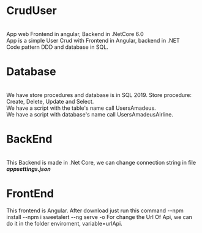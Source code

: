 # CrudUser
<br />App web Frontend in angular, Backend in .NetCore 6.0
<br />App is a simple User Crud with Frontend in Angular, backend in .NET
<br />Code pattern DDD and database in SQL.

# Database
<br />We have store procedures and database is in SQL 2019. Store procedure: Create, Delete, Update and Select.
<br />We have a script with the table's name call UsersAmadeus.
<br />We have a script with database's name call UsersAmadeusAirline.
# BackEnd
<br />This Backend is made in .Net Core, we can change connection string in file ***appsettings.json***
# FrontEnd
This frontend is Angular. After download just run this command
  --npm install
  --npm i sweetalert
  --ng serve -o
  For change the Url Of Api, we can do it in the folder enviroment, variable=urlApi.